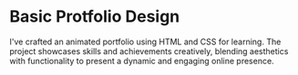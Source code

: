 # Basic Protfolio Design
I've crafted an animated portfolio using HTML and CSS for learning. The project showcases skills and achievements creatively, blending aesthetics with functionality to present a dynamic and engaging online presence.
